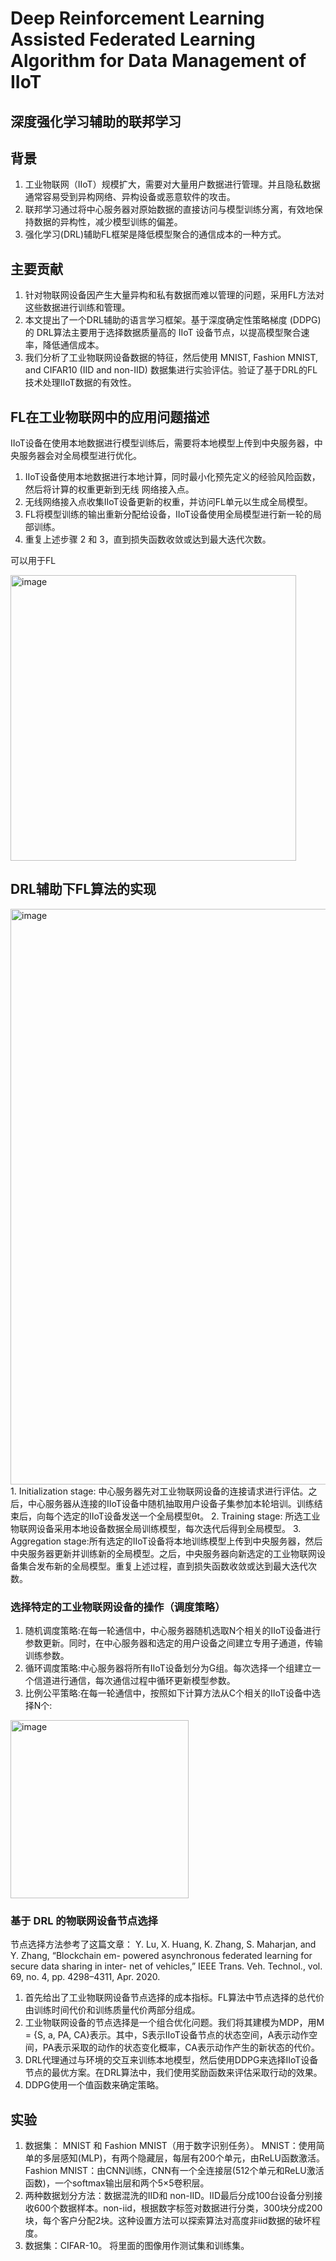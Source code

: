 # Deep Reinforcement Learning Assisted Federated Learning Algorithm for Data Management of IIoT

## 深度强化学习辅助的联邦学习
## 背景
1. 工业物联网（IIoT）规模扩大，需要对大量用户数据进行管理。并且隐私数据通常容易受到异构网络、异构设备或恶意软件的攻击。
2. 联邦学习通过将中心服务器对原始数据的直接访问与模型训练分离，有效地保持数据的异构性，减少模型训练的偏差。
3. 强化学习(DRL)辅助FL框架是降低模型聚合的通信成本的一种方式。

## 主要贡献
1. 针对物联网设备因产生大量异构和私有数据而难以管理的问题，采用FL方法对这些数据进行训练和管理。
2. 本文提出了一个DRL辅助的语言学习框架。基于深度确定性策略梯度 (DDPG)的 DRL算法主要用于选择数据质量高的 IIoT 设备节点，以提高模型聚合速率，降低通信成本。
3. 我们分析了工业物联网设备数据的特征，然后使用 MNIST, Fashion MNIST, and CIFAR10 (IID and non-IID) 数据集进行实验评估。验证了基于DRL的FL技术处理IIoT数据的有效性。

## FL在工业物联网中的应用问题描述
IIoT设备在使用本地数据进行模型训练后，需要将本地模型上传到中央服务器，中央服务器会对全局模型进行优化。
1. IIoT设备使用本地数据进行本地计算，同时最小化预先定义的经验风险函数，然后将计算的权重更新到无线 网络接入点。
2. 无线网络接入点收集IIoT设备更新的权重，并访问FL单元以生成全局模型。
3. FL将模型训练的输出重新分配给设备，IIoT设备使用全局模型进行新一轮的局部训练。
4. 重复上述步骤 2 和 3，直到损失函数收敛或达到最大迭代次数。

可以用于FL

<img width="457" alt="image" src="https://user-images.githubusercontent.com/70552149/178522555-aded887b-0b3b-4a01-a59e-e8cb72e3270c.png">


## DRL辅助下FL算法的实现
<img width="921" alt="image" src="https://user-images.githubusercontent.com/70552149/178523434-f40be3a6-7d24-4720-9946-6bf141f7923f.png">
1. Initialization stage: 中心服务器先对工业物联网设备的连接请求进行评估。之后，中心服务器从连接的IIoT设备中随机抽取用户设备子集参加本轮培训。训练结束后，向每个选定的IIoT设备发送一个全局模型θt。
2. Training stage: 所选工业物联网设备采用本地设备数据全局训练模型，每次迭代后得到全局模型。
3. Aggregation stage:所有选定的IIoT设备将本地训练模型上传到中央服务器，然后中央服务器更新并训练新的全局模型。之后，中央服务器向新选定的工业物联网设备集合发布新的全局模型。重复上述过程，直到损失函数收敛或达到最大迭代次数。

### 选择特定的工业物联网设备的操作（调度策略）
1. 随机调度策略:在每一轮通信中，中心服务器随机选取N个相关的IIoT设备进行参数更新。同时，在中心服务器和选定的用户设备之间建立专用子通道，传输训练参数。
2. 循环调度策略:中心服务器将所有IIoT设备划分为G组。每次选择一个组建立一个信道进行通信，每次通信过程中循环更新模型参数。
3. 比例公平策略:在每一轮通信中，按照如下计算方法从C个相关的IIoT设备中选择N个:
<img width="285" alt="image" src="https://user-images.githubusercontent.com/70552149/178549318-2f19ebcc-47b2-46c7-a822-8d72f32203cf.png">

###  基于 DRL 的物联网设备节点选择
节点选择方法参考了这篇文章：
Y. Lu, X. Huang, K. Zhang, S. Maharjan, and Y. Zhang, “Blockchain em- powered asynchronous federated learning for secure data sharing in inter- net of vehicles,” IEEE Trans. Veh. Technol., vol. 69, no. 4, pp. 4298–4311, Apr. 2020.
1. 首先给出了工业物联网设备节点选择的成本指标。FL算法中节点选择的总代价由训练时间代价和训练质量代价两部分组成。
2. 工业物联网设备的节点选择是一个组合优化问题。我们将其建模为MDP，用M = {S, a, PA, CA}表示。其中，S表示IIoT设备节点的状态空间，A表示动作空间，PA表示采取的动作的状态变化概率，CA表示动作产生的新状态的代价。
3. DRL代理通过与环境的交互来训练本地模型，然后使用DDPG来选择IIoT设备节点的最优方案。在DRL算法中，我们使用奖励函数来评估采取行动的效果。
4. DDPG使用一个值函数来确定策略。

## 实验
1. 数据集： MNIST 和 Fashion MNIST（用于数字识别任务）。 MNIST：使用简单的多层感知(MLP)，有两个隐藏层，每层有200个单元，由ReLU函数激活。 Fashion MNIST：由CNN训练，CNN有一个全连接层(512个单元和ReLU激活函数)，一个softmax输出层和两个5×5卷积层。
2. 两种数据划分方法：数据混洗的IID和 non-IID。IID最后分成100台设备分别接收600个数据样本。non-iid，根据数字标签对数据进行分类，300块分成200块，每个客户分配2块。这种设置方法可以探索算法对高度非iid数据的破坏程度。
3. 数据集：CIFAR-10。 将里面的图像用作测试集和训练集。
